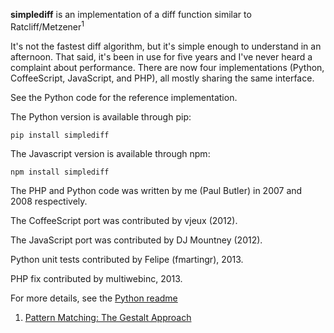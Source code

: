 **simplediff** is an implementation of a diff function similar to Ratcliff/Metzener<sup>1</sup>

It's not the fastest diff algorithm, but it's simple enough to understand in an afternoon. That said, it's been in use for five years and I've never heard a complaint about performance. There are now four implementations (Python, CoffeeScript, JavaScript, and PHP), all mostly sharing the same interface.

See the Python code for the reference implementation.

The Python version is available through pip:

    pip install simplediff

The Javascript version is available through npm:

    npm install simplediff

The PHP and Python code was written by me (Paul Butler) in 2007 and 2008 respectively.

The CoffeeScript port was contributed by vjeux (2012).

The JavaScript port was contributed by DJ Mountney (2012).

Python unit tests contributed by Felipe (fmartingr), 2013.

PHP fix contributed by multiwebinc, 2013.

For more details, see the [Python readme](python)

1. [Pattern Matching: The Gestalt Approach](http://collaboration.cmc.ec.gc.ca/science/rpn/biblio/ddj/Website/articles/DDJ/1988/8807/8807c/8807c.htm)
